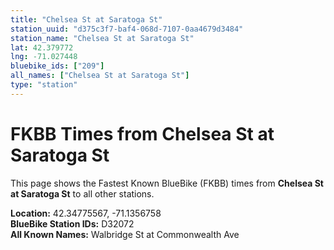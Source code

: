 ```yaml
---
title: "Chelsea St at Saratoga St"
station_uuid: "d375c3f7-baf4-068d-7107-0aa4679d3484"
station_name: "Chelsea St at Saratoga St"
lat: 42.379772
lng: -71.027448
bluebike_ids: ["209"]
all_names: ["Chelsea St at Saratoga St"]
type: "station"
---
```


# FKBB Times from Chelsea St at Saratoga St

This page shows the Fastest Known BlueBike (FKBB) times from **Chelsea St at Saratoga St** to all other stations.

**Location:** 42.34775567, -71.1356758  
**BlueBike Station IDs:** D32072  
**All Known Names:** Walbridge St at Commonwealth Ave

